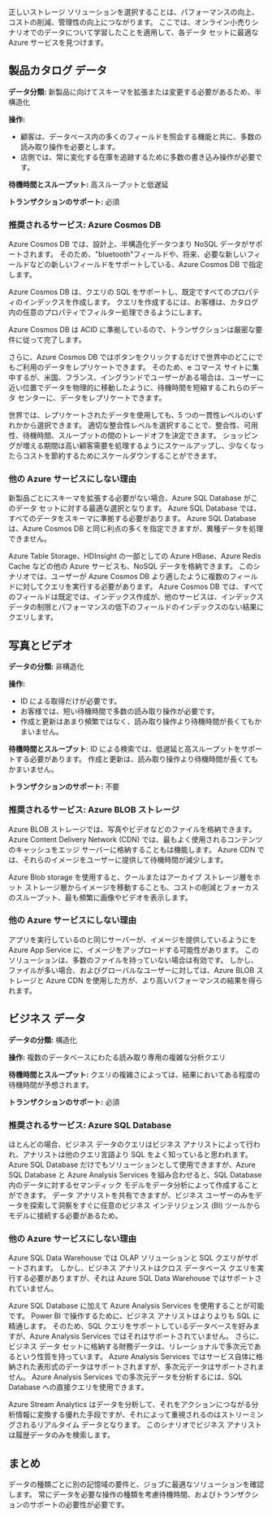 正しいストレージ ソリューションを選択することは、パフォーマンスの向上、コストの削減、管理性の向上につながります。 ここでは、オンライン小売りシナリオでのデータについて学習したことを適用して、各データ セットに最適な Azure サービスを見つけます。 

## <a name="product-catalog-data"></a>製品カタログ データ

**データ分類:** 新製品に向けてスキーマを拡張または変更する必要があるため、半構造化

**操作:**

- 顧客は、データベース内の多くのフィールドを照会する機能と共に、多数の読み取り操作を必要とします。
- 店側では、常に変化する在庫を追跡するために多数の書き込み操作が必要です。

**待機時間とスループット:** 高スループットと低遅延

**トランザクションのサポート:** 必須

### <a name="recommended-service-azure-cosmos-db"></a>推奨されるサービス: Azure Cosmos DB

Azure Cosmos DB では、設計上、半構造化データつまり NoSQL データがサポートされます。 そのため、"bluetooth"フィールドや、将来、必要な新しいフィールドなどの新しいフィールドをサポートしている、Azure Cosmos DB で指定します。

Azure Cosmos DB は、クエリの SQL をサポートし、既定ですべてのプロパティのインデックスを作成します。 クエリを作成するには、お客様は、カタログ内の任意のプロパティでフィルター処理できるようにします。

Azure Cosmos DB は ACID に準拠しているので、トランザクションは厳密な要件に従って完了します。

さらに、Azure Cosmos DB ではボタンをクリックするだけで世界中のどこにでもご利用のデータをレプリケートできます。 そのため、e コマース サイトに集中するが、米国、フランス、イングランドでユーザーがある場合は、ユーザーに近い位置でデータを物理的に移動したように、待機時間を短縮するこれらのデータ センターに、データをレプリケートできます。 

世界では、レプリケートされたデータを使用しても、5 つの一貫性レベルのいずれかから選択できます。 適切な整合性レベルを選択することで、整合性、可用性、待機時間、スループットの間のトレードオフを決定できます。 ショッピングが増える期間は高い顧客需要を処理するようにスケールアップし、少なくなったらコストを節約するためにスケールダウンすることができます。

### <a name="why-not-other-azure-services"></a>他の Azure サービスにしない理由

新製品ごとにスキーマを拡張する必要がない場合、Azure SQL Database がこのデータ セットに対する最適な選択となります。 Azure SQL Database では、すべてのデータをスキーマに準拠する必要があります。 Azure SQL Database は、Azure Cosmos DB と同じ利点の多くを指定できますが、異種データを処理できません。 

Azure Table Storage、HDInsight の一部としての Azure HBase、Azure Redis Cache などの他の Azure サービスも、NoSQL データを格納できます。 このシナリオでは、ユーザーが Azure Cosmos DB より適したように複数のフィールドに対してクエリを実行する必要があります。 Azure Cosmos DB では、すべてのフィールドは既定では、インデックス作成が、他のサービスは、インデックス データの制限とパフォーマンスの低下のフィールドのインデックスのない結果にクエリします。

## <a name="photos-and-videos"></a>写真とビデオ

**データの分類:** 非構造化

**操作:**

- ID による取得だけが必要です。
- お客様では、短い待機時間で多数の読み取り操作が必要です。
- 作成と更新はあまり頻繁ではなく、読み取り操作より待機時間が長くてもかまいません。

**待機時間とスループット**: ID による検索では、低遅延と高スループットをサポートする必要があります。 作成と更新は、読み取り操作より待機時間が長くてもかまいません。

**トランザクションのサポート:** 不要

### <a name="recommended-service-azure-blob-storage"></a>推奨されるサービス: Azure BLOB ストレージ

Azure BLOB ストレージでは、写真やビデオなどのファイルを格納できます。 Azure Content Delivery Network (CDN) では、最もよく使用されるコンテンツのキャッシュをエッジ サーバーに格納することもは機能します。 Azure CDN では、それらのイメージをユーザーに提供して待機時間が減少します。

Azure Blob storage を使用すると、クールまたはアーカイブ ストレージ層をホット ストレージ層からイメージを移動することも、コストの削減とフォーカスのスループット、最も頻繁に画像やビデオを表示します。

### <a name="why-not-other-azure-services"></a>他の Azure サービスにしない理由

アプリを実行しているのと同じサーバーが、イメージを提供しているようにを Azure App Service に、イメージをアップロードする可能性があります。 このソリューションは、多数のファイルを持っていない場合は有効です。 しかし、ファイルが多い場合、およびグローバルなユーザーに対しては、Azure BLOB ストレージと Azure CDN を使用した方が、より高いパフォーマンスの結果を得られます。

## <a name="business-data"></a>ビジネス データ

**データの分類:** 構造化

**操作:** 複数のデータベースにわたる読み取り専用の複雑な分析クエリ

**待機時間とスループット:** クエリの複雑さによっては、結果においてある程度の待機時間が予想されます。

**トランザクションのサポート:** 必須

### <a name="recommended-service-azure-sql-database"></a>推奨されるサービス: Azure SQL Database

ほとんどの場合、ビジネス データのクエリはビジネス アナリストによって行われ、アナリストは他のクエリ言語より SQL をよく知っていると思われます。 Azure SQL Database だけでもソリューションとして使用できますが、Azure SQL Database と Azure Analysis Services を組み合わせると、SQL Database 内のデータに対するセマンティック モデルをデータ分析によって作成することができます。 データ アナリストを共有できますが、ビジネス ユーザーのみをデータを探索して洞察をすぐに任意のビジネス インテリジェンス (BI) ツールからモデルに接続する必要があるため。 

### <a name="why-not-other-azure-services"></a>他の Azure サービスにしない理由

Azure SQL Data Warehouse では OLAP ソリューションと SQL クエリがサポートされます。 しかし、ビジネス アナリストはクロス データベース クエリを実行する必要がありますが、それは Azure SQL Data Warehouse ではサポートされていません。

Azure SQL Database に加えて Azure Analysis Services を使用することが可能です。 Power BI で操作するために、ビジネス アナリストはよりよりも SQL に精通します。 そのため、SQL クエリをサポートしているデータベースを好みますが、Azure Analysis Services ではそれはサポートされていません。 さらに、ビジネス データ セットに格納する財務データは、リレーショナルで多次元であるという性質を持っています。 Azure Analysis Services ではサービス自体に格納された表形式のデータはサポートされますが、多次元データはサポートされません。 Azure Analysis Services での多次元データを分析するには、SQL Database への直接クエリを使用できます。

Azure Stream Analytics はデータを分析して、それをアクションにつながる分析情報に変換する優れた手段ですが、それによって重視されるのはストリーミングされるリアルタイム データとなります。 このシナリオでビジネス アナリストは履歴データのみを検索します。

## <a name="summary"></a>まとめ

データの種類ごとに別の記憶域の要件と、ジョブに最適なソリューションを確認します。 常にデータを必要な操作の種類を考慮待機時間、およびトランザクションのサポートの必要性が必要です。
